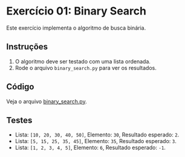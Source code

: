 # Exercício 01: Binary Search

Este exercício implementa o algoritmo de busca binária.

## Instruções
1. O algoritmo deve ser testado com uma lista ordenada.
2. Rode o arquivo `binary_search.py` para ver os resultados.

## Código
Veja o arquivo [binary_search.py](./binary_search.py).

## Testes
- Lista: `[10, 20, 30, 40, 50]`, Elemento: `30`, Resultado esperado: `2`.
- Lista: `[5, 15, 25, 35, 45]`, Elemento: `35`, Resultado esperado: `3`.
- Lista: `[1, 2, 3, 4, 5]`, Elemento: `6`, Resultado esperado: `-1`.
